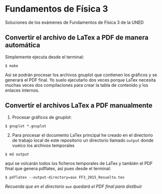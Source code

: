 # Fundamentos de Física 3
Soluciones de los exámenes de Fundamentos de Física 3 de la UNED

## Convertir el archivo de LaTex a PDF de manera automática

Simplemente ejecuta desde el terminal:

```
$ make
```

Así se podrán procesar los archivos gnuplot que contienen los gráficos y se generará
el PDF final. Yo suelo ejecutarlo dos veces porque LaTex necesita muchas veces
dos compilaciones para crear la tabla de contenido y los enlaces internos.

## Convertir el archivos LaTex a PDF manualmente

1. Procesar gráficos de gnuplot:

```
$ gnuplot *.gnuplot
```

2. Para procesar el documento LaTex principal he creado
en el directorio de trabajo local de este repositorio un directorio
llamado `output` donde vuelco los archivos temporales

```
$ md output
```

aquí se volcarán todos los ficheros temporales de LaTex
y también el PDF final que genera pdflatex, así pues desde el terminal:

```
$ pdflatex --output-directory=aux FF3_2015_Resuelto.tex
```

*Recuerda que en el directorio `aux` quedará el PDF final para distibuir*
